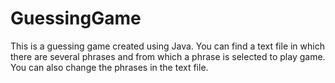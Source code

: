 # GuessingGame
This is a guessing game created using Java. You can find a text file in which there are several phrases and from which a phrase is selected to play game. You can also change the phrases in the text file.
